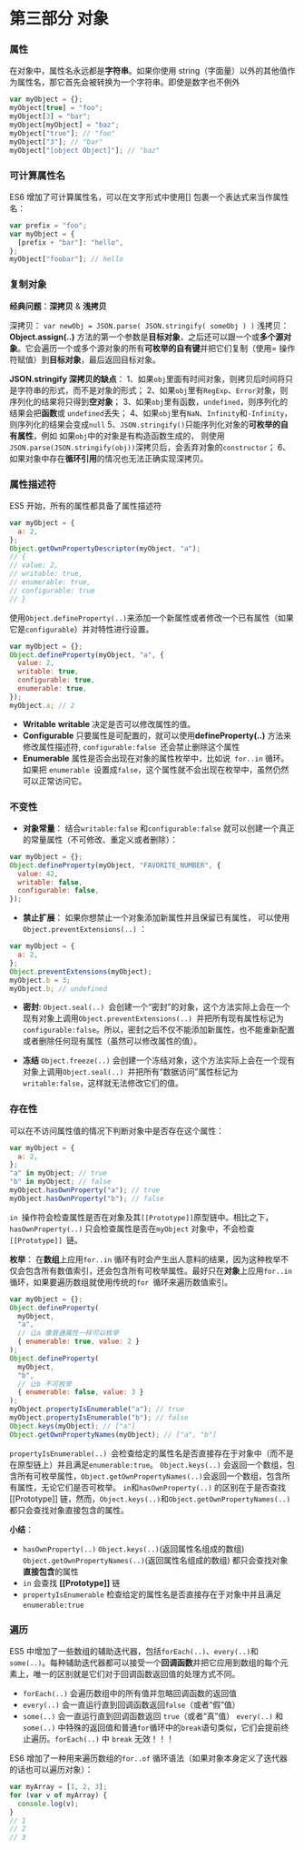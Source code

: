 # 第三部分 对象

### 属性

在对象中，属性名永远都是**字符串**。如果你使用 string（字面量）以外的其他值作为属性名，那它首先会被转换为一个字符串。即使是数字也不例外

```js
var myObject = {};
myObject[true] = "foo";
myObject[3] = "bar";
myObject[myObject] = "baz";
myObject["true"]; // "foo"
myObject["3"]; // "bar"
myObject["[object Object]"]; // "baz"
```

### 可计算属性名

ES6 增加了可计算属性名，可以在文字形式中使用[] 包裹一个表达式来当作属性名：

```js
var prefix = "foo";
var myObject = {
  [prefix + "bar"]: "hello",
};
myObject["foobar"]; // hello
```

### 复制对象

**经典问题**：**深拷贝** & **浅拷贝**

深拷贝： `var newObj = JSON.parse( JSON.stringify( someObj ) )`
浅拷贝：**Object.assign(..)** 方法的第一个参数是**目标对象**，之后还可以跟一个或**多个源对象**。它会遍历一个或多个源对象的所有**可枚举的自有键**并把它们复制（使用= 操作符赋值）到**目标对象**，最后返回目标对象。

**JSON.stringify 深拷贝的缺点**：
1、如果`obj`里面有时间对象，则拷贝后时间将只是字符串的形式，而不是对象的形式；
2、如果`obj`里有`RegExp`、`Error`对象，则序列化的结果将只得到**空对象**；
3、如果`obj`里有函数，`undefined`，则序列化的结果会把**函数**或 `undefined`丢失；
4、如果`obj`里有`NaN`、`Infinity`和`-Infinity`，则序列化的结果会变成`null`
5、`JSON.stringify()`只能序列化对象的**可枚举的自有属性**，例如 如果`obj`中的对象是有构造函数生成的， 则使用`JSON.parse(JSON.stringify(obj))`深拷贝后，会丢弃对象的`constructor`；
6、如果对象中存在**循环引用**的情况也无法正确实现深拷贝。

### 属性描述符

ES5 开始，所有的属性都具备了属性描述符

```js
var myObject = {
  a: 2,
};
Object.getOwnPropertyDescriptor(myObject, "a");
// {
// value: 2,
// writable: true,
// enumerable: true,
// configurable: true
// }
```

使用`Object.defineProperty(..)`来添加一个新属性或者修改一个已有属性（如果它是`configurable`）并对特性进行设置。

```js
var myObject = {};
Object.defineProperty(myObject, "a", {
  value: 2,
  writable: true,
  configurable: true,
  enumerable: true,
});
myObject.a; // 2
```

- **Writable**
  **writable** 决定是否可以修改属性的值。
- **Configurable**
  只要属性是可配置的，就可以使用**defineProperty(..)** 方法来修改属性描述符, `configurable:false `还会禁止删除这个属性
- **Enumerable**
  属性是否会出现在对象的属性枚举中，比如说` for..in` 循环。如果把 `enumerable `设置成`false`，这个属性就不会出现在枚举中，虽然仍然可以正常访问它。

### 不变性

- **对象常量**：
  结合`writable:false` 和`configurable:false` 就可以创建一个真正的常量属性（不可修改、重定义或者删除）：

```js
var myObject = {};
Object.defineProperty(myObject, "FAVORITE_NUMBER", {
  value: 42,
  writable: false,
  configurable: false,
});
```

- **禁止扩展**：
  如果你想禁止一个对象添加新属性并且保留已有属性， 可以使用`Object.preventExtensions(..)` ：

```js
var myObject = {
  a: 2,
};
Object.preventExtensions(myObject);
myObject.b = 3;
myObject.b; // undefined
```

- **密封**:
  `Object.seal(..) `会创建一个“密封”的对象，这个方法实际上会在一个现有对象上调用`Object.preventExtensions(..) `并把所有现有属性标记为`configurable:false`。所以，密封之后不仅不能添加新属性，也不能重新配置或者删除任何现有属性（虽然可以修改属性的值）。

- **冻结**
  `Object.freeze(..)` 会创建一个冻结对象，这个方法实际上会在一个现有对象上调用`Object.seal(..) `并把所有“数据访问”属性标记为`writable:false`，这样就无法修改它们的值。

### 存在性

可以在不访问属性值的情况下判断对象中是否存在这个属性：

```js
var myObject = {
  a: 2,
};
"a" in myObject; // true
"b" in myObject; // false
myObject.hasOwnProperty("a"); // true
myObject.hasOwnProperty("b"); // false
```

`in `操作符会检查属性是否在对象及其`[[Prototype]]`原型链中。相比之下，`hasOwnProperty(..)` 只会检查属性是否在`myObject` 对象中，不会检查`[[Prototype]] `链。

**枚举**：
在**数组**上应用`for..in` 循环有时会产生出人意料的结果，因为这种枚举不仅会包含所有数值索引，还会包含所有可枚举属性。最好只在**对象**上应用`for..in` 循环，如果要遍历数组就使用传统的`for `循环来遍历数值索引。

```js
var myObject = {};
Object.defineProperty(
  myObject,
  "a",
  // 让a 像普通属性一样可以枚举
  { enumerable: true, value: 2 }
);
Object.defineProperty(
  myObject,
  "b",
  // 让b 不可枚举
  { enumerable: false, value: 3 }
);
myObject.propertyIsEnumerable("a"); // true
myObject.propertyIsEnumerable("b"); // false
Object.keys(myObject); // ["a"]
Object.getOwnPropertyNames(myObject); // ["a", "b"]
```

`propertyIsEnumerable(..) `会检查给定的属性名是否直接存在于对象中（而不是在原型链上）并且满足`enumerable:true`。
`Object.keys(..)` 会返回一个数组，包含所有可枚举属性，`Object.getOwnPropertyNames(..)`会返回一个数组，包含所有属性，无论它们是否可枚举。
`in`和`hasOwnProperty(..)` 的区别在于是否查找 [[Prototype]] 链，然而，`Object.keys(..)`和`Object.getOwnPropertyNames(..)` 都只会查找对象直接包含的属性。

**小结**：

- `hasOwnProperty(..)` `Object.keys(..)`(返回属性名组成的数组) `Object.getOwnPropertyNames(..)`(返回属性名组成的数组) 都只会查找对象**直接包含**的属性
- `in` 会查找 **[[Prototype]]** 链
- `propertyIsEnumerable` 检查给定的属性名是否直接存在于对象中并且满足`enumerable:true`

### 遍历

ES5 中增加了一些数组的辅助迭代器，包括`forEach(..)`、`every(..)`和`some(..)`。每种辅助迭代器都可以接受一个**回调函数**并把它应用到数组的每个元素上，唯一的区别就是它们对于回调函数返回值的处理方式不同。

- `forEach(..)` 会遍历数组中的所有值并忽略回调函数的返回值
- `every(..)` 会一直运行直到回调函数返回`false`（或者“假”值）
- `some(..)` 会一直运行直到回调函数返回 `true`（或者“真”值）
  `every(..)` 和`some(..)` 中特殊的返回值和普通`for`循环中的`break`语句类似，它们会提前终止遍历。`forEach(..)` 中 `break` 无效！！！

ES6 增加了一种用来遍历数组的`for..of` 循环语法（如果对象本身定义了迭代器的话也可以遍历对象）：

```js
var myArray = [1, 2, 3];
for (var v of myArray) {
  console.log(v);
}
// 1
// 2
// 3
```
